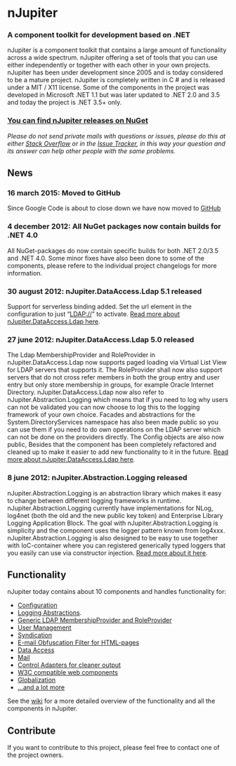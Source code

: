 nJupiter
========
### A component toolkit for development based on .NET

nJupiter is a component toolkit that contains a large amount of
functionality across a wide spectrum. nJupiter offering a set of tools
that you can use either independently or together with each other in
your own projects. nJupiter has been under development since 2005 and is
today considered to be a mature project. nJupiter is completely written
in C \# and is released under a MIT / X11 license. Some of the
components in the project was developed in Microsoft .NET 1.1 but was
later updated to .NET 2.0 and 3.5 and today the project is .NET 3.5+
only.

### [You can find nJupiter releases on NuGet](https://nuget.org/packages?q=njupiter)

*Please do not send private mails with questions or issues, please do
 this at either [Stack Overflow](http://stackoverflow.com/) or in the
 [Issue Tracker](https://github.com/njupiter/njupiter/issues), in
 this way your question and its answer can help other people with the
 same problems.*

News
----

### 16 march 2015: Moved to GitHub

Since Google Code is about to close down we have now moved to [GitHub](https://github.com/njupiter/njupiter)

### 4 december 2012: All NuGet packages now contain builds for .NET 4.0

All NuGet-packages do now contain specific builds for both .NET 2.0/3.5
and .NET 4.0. Some minor fixes have also been done to some of the
components, please refere to the individual project changelogs for more
information.

### 30 august 2012: nJupiter.DataAccess.Ldap 5.1 released

Support for serverless binding added. Set the url element in the
configuration to just “<LDAP://>” to activate. [Read more about nJupiter.DataAccess.Ldap here](https://github.com/njupiter/njupiter/wiki/nJupiter.DataAccess.Ldap).

### 27 june 2012: nJupiter.DataAccess.Ldap 5.0 released

The Ldap MembershipProvider and RoleProvider in nJupiter.DataAccess.Ldap
now supports paged loading via Virtual List View for LDAP servers that
supports it. The RoleProvider shall now also support servers that do not
cross refer members in both the group entry and user entry but only
store membership in groups, for example Oracle Internet Directory.
nJupiter.DataAccess.Ldap now also refer to nJupiter.Abstraction.Logging
which means that if you need to log why users can not be validated you
can now choose to log this to the logging framework of your own choice.
Facades and abstractions for the System.DirectoryServices namespace has
also been made public so you can use them if you need to do own
operations on the LDAP server which can not be done on the providers
directly. The Config objects are also now public, Besides that the
component has been completely refactored and cleaned up to make it
easier to add new functionality to it in the future.
[Read more about nJupiter.DataAccess.Ldap here](https://github.com/njupiter/njupiter/wiki/nJupiter.DataAccess.Ldap).

### 8 june 2012: nJupiter.Abstraction.Logging released

nJupiter.Abstraction.Logging is an abstraction library which makes it
easy to change between different logging frameworks in runtime.
nJupiter.Abstraction.Logging currently have implementations for NLog,
log4net (both the old and the new public key token) and Enterprise
Library Logging Application Block. The goal with
nJupiter.Abstraction.Logging is simplicity and the component uses the
logger pattern known from log4xxx. nJupiter.Abstraction.Logging is also
designed to be easy to use together with IoC-container where you can
registered generically typed loggers that you easily can use via
constructor injection. [Read more about it
here](https://github.com/njupiter/njupiter/wiki/nJupiter.Abstraction.Logging).

Functionality
-------------

nJupiter today contains about 10 components and handles functionality
for:

-   [Configuration](https://github.com/njupiter/njupiter/wiki/nJupiter.Configuration)
-   [Logging Abstractions](https://github.com/njupiter/njupiter/wiki/nJupiter.Abstraction.Logging).
-   [Generic LDAP MembershipProvider and RoleProvider](https://github.com/njupiter/njupiter/wiki/nJupiter.DataAccess.Ldap)
-   [User Management](https://github.com/njupiter/njupiter/wiki/nJupiter.DataAccess.Users)
-   [Syndication](https://github.com/njupiter/njupiter/wiki/nJupiter.Web.Syndication)
-   [E-mail Obfuscation Filter for HTML-pages](https://github.com/njupiter/njupiter/wiki/nJupiter.Web.UI.EmailObfuscator)
-   [Data Access](https://github.com/njupiter/njupiter/wiki/nJupiter.DataAccess)
-   [Mail](https://github.com/njupiter/njupiter/wiki/nJupiter.Net.Mail)
-   [Control Adapters for cleaner output](https://github.com/njupiter/njupiter/wiki/nJupiter.Web.UI)
-   [W3C compatible web components](https://github.com/njupiter/njupiter/wiki/nJupiter.Web.UI)
-   [Globalization](https://github.com/njupiter/njupiter/wiki/nJupiter.Globalization)
-   [...and a lot more](https://github.com/njupiter/njupiter/wiki)

See the [wiki](https://github.com/njupiter/njupiter/wiki) for a more detailed overview of the functionality and all the components
in nJupiter.

Contribute
----------

If you want to contribute to this project, please feel free to contact
one of the project owners.
